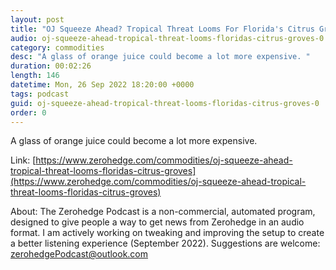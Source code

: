 ```yaml
---
layout: post
title: "OJ Squeeze Ahead? Tropical Threat Looms For Florida's Citrus Groves"
audio: oj-squeeze-ahead-tropical-threat-looms-floridas-citrus-groves-0
category: commodities
desc: "A glass of orange juice could become a lot more expensive. "
duration: 00:02:26
length: 146
datetime: Mon, 26 Sep 2022 18:20:00 +0000
tags: podcast
guid: oj-squeeze-ahead-tropical-threat-looms-floridas-citrus-groves-0
order: 0
---
```

A glass of orange juice could become a lot more expensive. 

Link: [https://www.zerohedge.com/commodities/oj-squeeze-ahead-tropical-threat-looms-floridas-citrus-groves](https://www.zerohedge.com/commodities/oj-squeeze-ahead-tropical-threat-looms-floridas-citrus-groves)

About: The Zerohedge Podcast is a non-commercial, automated program, designed to give people a way to get news from Zerohedge in an audio format.  I am actively working on tweaking and improving the setup to create a better listening experience (September 2022).  Suggestions are welcome: [zerohedgePodcast@outlook.com](mailto:zerohedgePodcast@outlook.com)